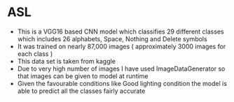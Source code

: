 # ASL

* This is a VGG16 based CNN model which classifies 29 different classes which includes 26 alphabets, Space, Nothing and Delete symbols
* It was trained on nearly 87,000 images ( approximately 3000 images for each class )
* This data set is taken from kaggle
* Due to very high number of images I have used ImageDataGenerator so that images can be given to model at runtime
* Given the favourable conditions like Good lighting condition the model is able to predict all the classes fairly accurate


